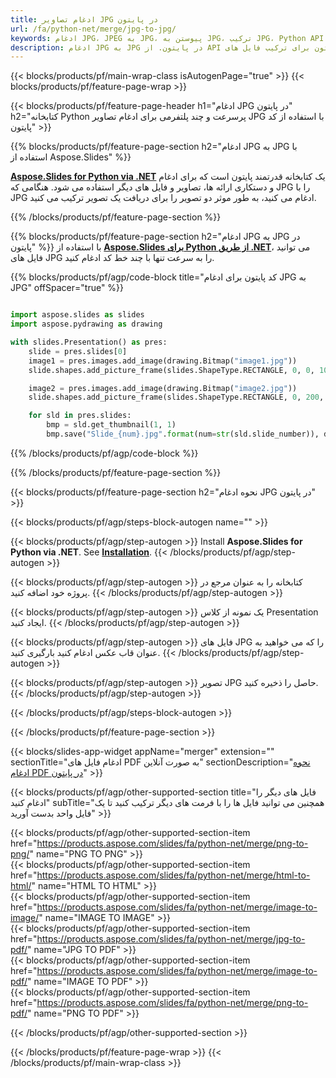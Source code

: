 ```yaml
---
title: ادغام تصاویر JPG در پایتون
url: /fa/python-net/merge/jpg-to-jpg/
keywords: ادغام JPG، JPEG به JPG، پیوستن به JPG، ترکیب JPG، Python API، کتابخانه Python
description: ادغام JPG به JPG در پایتون. از API کتابخانه پایتون برای ترکیب فایل های JPG استفاده کنید
---
```


{{< blocks/products/pf/main-wrap-class isAutogenPage="true" >}}
{{< blocks/products/pf/feature-page-wrap >}}

{{< blocks/products/pf/feature-page-header h1="ادغام JPG در پایتون" h2="کتابخانه Python پرسرعت و چند پلتفرمی برای ادغام تصاویر JPG با استفاده از کد پایتون" >}}

{{% blocks/products/pf/feature-page-section h2="ادغام JPG به JPG با استفاده از Aspose.Slides" %}}

[**Aspose.Slides for Python via .NET**](https://products.aspose.com/slides/fa/python-net/) یک کتابخانه قدرتمند پایتون است که برای ادغام و دستکاری ارائه ها، تصاویر و فایل های دیگر استفاده می شود. هنگامی که JPG را با JPG ادغام می کنید، به طور موثر دو تصویر را برای دریافت یک تصویر ترکیب می کنید.

{{% /blocks/products/pf/feature-page-section %}}




{{% blocks/products/pf/feature-page-section  h2="ادغام JPG به JPG در پایتون" %}}
با استفاده از [**Aspose.Slides برای Python از طریق .NET**](https://products.aspose.com/slides/fa/python-net/)، می توانید فایل های JPG را به سرعت تنها با چند خط کد ادغام کنید.

{{% blocks/products/pf/agp/code-block title="کد پایتون برای ادغام JPG به JPG" offSpacer="true" %}}
```python

import aspose.slides as slides
import aspose.pydrawing as drawing

with slides.Presentation() as pres:
    slide = pres.slides[0]
    image1 = pres.images.add_image(drawing.Bitmap("image1.jpg"))
	slide.shapes.add_picture_frame(slides.ShapeType.RECTANGLE, 0, 0, 100, 100, image1)

    image2 = pres.images.add_image(drawing.Bitmap("image2.jpg"))
	slide.shapes.add_picture_frame(slides.ShapeType.RECTANGLE, 0, 200, 100, 100, image2)

    for sld in pres.slides:
        bmp = sld.get_thumbnail(1, 1)
        bmp.save("Slide_{num}.jpg".format(num=str(sld.slide_number)), drawing.imaging.ImageFormat.jpeg)
```
{{% /blocks/products/pf/agp/code-block %}}

{{% /blocks/products/pf/feature-page-section %}}




{{< blocks/products/pf/feature-page-section  h2="نحوه ادغام JPG در پایتون" >}}


{{< blocks/products/pf/agp/steps-block-autogen name="" >}}


{{< blocks/products/pf/agp/step-autogen >}}
Install **Aspose.Slides for Python via .NET**. See [**Installation**](https://docs.aspose.com/slides/python-net/installation/).
{{< /blocks/products/pf/agp/step-autogen >}}

{{< blocks/products/pf/agp/step-autogen >}}
کتابخانه را به عنوان مرجع در پروژه خود اضافه کنید.
{{< /blocks/products/pf/agp/step-autogen >}}

{{< blocks/products/pf/agp/step-autogen >}}
یک نمونه از کلاس Presentation ایجاد کنید.
{{< /blocks/products/pf/agp/step-autogen >}}

{{< blocks/products/pf/agp/step-autogen >}}
فایل های JPG را که می خواهید به عنوان قاب عکس ادغام کنید بارگیری کنید.
{{< /blocks/products/pf/agp/step-autogen >}}

{{< blocks/products/pf/agp/step-autogen >}}
تصویر JPG حاصل را ذخیره کنید.
{{< /blocks/products/pf/agp/step-autogen >}}


{{< /blocks/products/pf/agp/steps-block-autogen >}}


{{< /blocks/products/pf/feature-page-section >}}




{{< blocks/slides-app-widget  appName="merger" extension="" sectionTitle="ادغام فایل های PDF به صورت آنلاین" sectionDescription="[نحوه ادغام PDF در پایتون](https://products.aspose.com/slides/fa/python-net/merge/pdf/)" >}}

{{< blocks/products/pf/agp/other-supported-section title="فایل های دیگر را ادغام کنید" subTitle="همچنین می توانید فایل ها را با فرمت های دیگر ترکیب کنید تا یک فایل واحد بدست آورید" >}}
  
{{< blocks/products/pf/agp/other-supported-section-item href="https://products.aspose.com/slides/fa/python-net/merge/png-to-png/" name="PNG TO PNG" >}}  
{{< blocks/products/pf/agp/other-supported-section-item href="https://products.aspose.com/slides/fa/python-net/merge/html-to-html/" name="HTML TO HTML" >}}  
{{< blocks/products/pf/agp/other-supported-section-item href="https://products.aspose.com/slides/fa/python-net/merge/image-to-image/" name="IMAGE TO IMAGE" >}}  
{{< blocks/products/pf/agp/other-supported-section-item href="https://products.aspose.com/slides/fa/python-net/merge/jpg-to-pdf/" name="JPG TO PDF" >}}  
{{< blocks/products/pf/agp/other-supported-section-item href="https://products.aspose.com/slides/fa/python-net/merge/image-to-pdf/" name="IMAGE TO PDF" >}}  
{{< blocks/products/pf/agp/other-supported-section-item href="https://products.aspose.com/slides/fa/python-net/merge/png-to-pdf/" name="PNG TO PDF" >}}  
  


{{< /blocks/products/pf/agp/other-supported-section >}}

{{< /blocks/products/pf/feature-page-wrap >}}
{{< /blocks/products/pf/main-wrap-class >}}